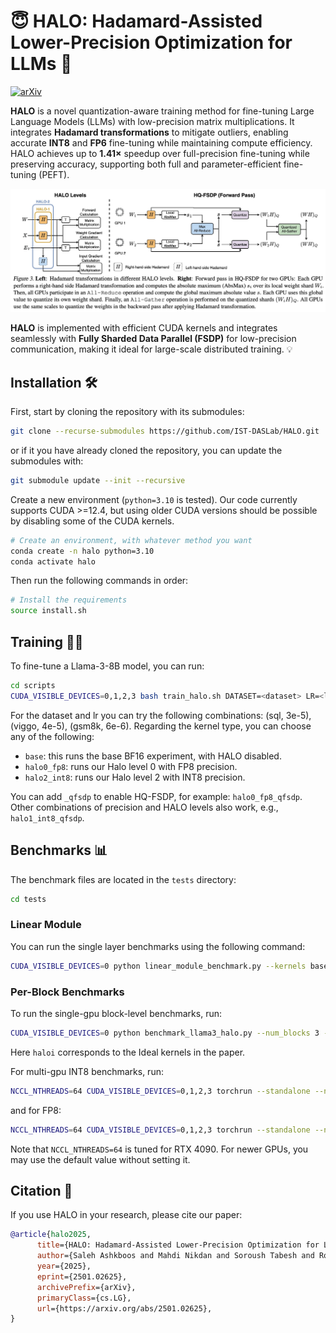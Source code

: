 # 😇 HALO: Hadamard-Assisted Lower-Precision Optimization for LLMs 🚀

[![arXiv](https://img.shields.io/badge/arXiv-2501.02625-b31b1b.svg)](https://arxiv.org/abs/2501.02625)

__HALO__ is a novel quantization-aware training method for fine-tuning Large Language Models (LLMs) with low-precision matrix multiplications. It integrates **Hadamard transformations** to mitigate outliers, enabling accurate **INT8** and **FP6** fine-tuning while maintaining compute efficiency. HALO achieves up to **1.41×** speedup over full-precision fine-tuning while preserving accuracy, supporting both full and parameter-efficient fine-tuning (PEFT). 

<img width="700" alt="image" src="./data/HALO-illustration.jpeg" />

__HALO__ is implemented with efficient CUDA kernels and integrates seamlessly with **Fully Sharded Data Parallel (FSDP)** for low-precision communication, making it ideal for large-scale distributed training. 💡

## Installation 🛠️
First, start by cloning the repository with its submodules:

```bash
git clone --recurse-submodules https://github.com/IST-DASLab/HALO.git
```
or if it you have already cloned the repository, you can update the submodules with:
```bash
git submodule update --init --recursive
```

Create a new environment (`python=3.10` is tested). Our code currently supports CUDA >=12.4, but using older CUDA versions should be possible by disabling some of the CUDA kernels.

```bash
# Create an environment, with whatever method you want
conda create -n halo python=3.10
conda activate halo
```

Then run the following commands in order:

```bash
# Install the requirements
source install.sh
```

## Training 👨‍🏫
To fine-tune a Llama-3-8B model, you can run:
```bash
cd scripts
CUDA_VISIBLE_DEVICES=0,1,2,3 bash train_halo.sh DATASET=<dataset> LR=<lr> KERNEL_TYPE=<kernel_type>
```

For the dataset and lr you can try the following combinations: (sql, 3e-5), (viggo, 4e-5), (gsm8k, 6e-6). Regarding the kernel type, you can choose any of the following:
- `base`: this runs the base BF16 experiment, with HALO disabled.
- `halo0_fp8`: runs our Halo level 0 with FP8 precision.
- `halo2_int8`: runs our Halo level 2 with INT8 precision.

You can add `_qfsdp` to enable HQ-FSDP, for example: `halo0_fp8_qfsdp`. Other combinations of precision and HALO levels also work, e.g., `halo1_int8_qfsdp`.


## Benchmarks 📊
The benchmark files are located in the `tests` directory:
```bash
cd tests
```

### Linear Module
You can run the single layer benchmarks using the following command:
```bash
CUDA_VISIBLE_DEVICES=0 python linear_module_benchmark.py --kernels base switchback jetfire halo2_int8 halo1_fp8 halo0_fp8 halo1_fp8
```

### Per-Block Benchmarks
To run the single-gpu block-level benchmarks, run:
```bash
CUDA_VISIBLE_DEVICES=0 python benchmark_llama3_halo.py --num_blocks 3 --kernels base haloi_int8 haloi_fp8 halo0_fp8 halo1_fp8 halo2_int8
```
Here `haloi` corresponds to the Ideal kernels in the paper.

For multi-gpu INT8 benchmarks, run:
```bash
NCCL_NTHREADS=64 CUDA_VISIBLE_DEVICES=0,1,2,3 torchrun --standalone --nnodes=1 --nproc-per-node=4 benchmark_llama3_halo.py --fsdp --num_blocks 3 --kernels base haloi_int8 haloi_int8_qfsdp halo2_int8 halo2_int8_qfsdp
```
and for FP8:
```bash
NCCL_NTHREADS=64 CUDA_VISIBLE_DEVICES=0,1,2,3 torchrun --standalone --nnodes=1 --nproc-per-node=4 benchmark_llama3_halo.py --fsdp --num_blocks 3 --kernels base haloi_fp8 haloi_fp8_qfsdp halo0_fp8 halo0_fp8_qfsdp halo1_fp8 halo1_fp8_qfsdp
```
Note that `NCCL_NTHREADS=64` is tuned for RTX 4090. For newer GPUs, you may use the default value without setting it.


## Citation 📖
If you use HALO in your research, please cite our paper:
```bibtex
@article{halo2025,
      title={HALO: Hadamard-Assisted Lower-Precision Optimization for LLMs}, 
      author={Saleh Ashkboos and Mahdi Nikdan and Soroush Tabesh and Roberto L. Castro and Torsten Hoefler and Dan Alistarh},
      year={2025},
      eprint={2501.02625},
      archivePrefix={arXiv},
      primaryClass={cs.LG},
      url={https://arxiv.org/abs/2501.02625}, 
}
```